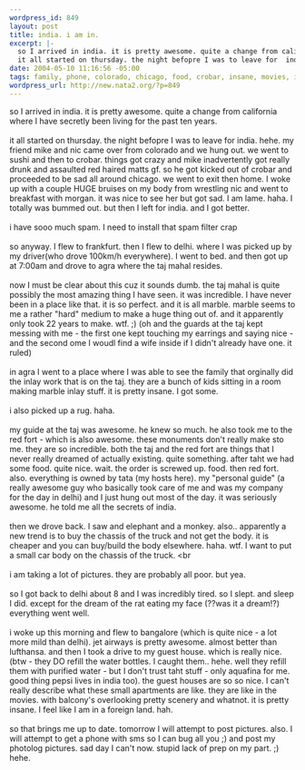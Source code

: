 ```yaml
--- 
wordpress_id: 849
layout: post
title: india. i am in.
excerpt: |-
  so I arrived in india. it is pretty awesome. quite a change from california where I have secretly been living for the past ten years. 
  it all started on thursday. the night befopre I was to leave for  india. hehe. my friend mike and nic came over from colorado and we hung out. we went to sushi and then to crobar. things got crazy and mike inadvertently got really drunk and assaulted re...
date: 2004-05-10 11:16:56 -05:00
tags: family, phone, colorado, chicago, food, crobar, insane, movies, india, sushi
wordpress_url: http://new.nata2.org/?p=849
---
```

so I arrived in india. it is pretty awesome. quite a change from california where I have secretly been living for the past ten years. <br/><br/>
it all started on thursday. the night befopre I was to leave for  india. hehe. my friend mike and nic came over from colorado and we hung out. we went to sushi and then to crobar. things got crazy and mike inadvertently got really drunk and assaulted red haired matts gf. so he got kicked out of crobar and proceeded to be sad all around chicago. we went to exit then home. I woke up with a couple HUGE bruises on my body from wrestling nic and went to breakfast  with morgan. it was nice to see her but got sad. I am lame. haha. I totally was bummed out. but then I left for india. and I got better. <br/><br/>i have sooo much spam. I need to install that spam filter crap<br/><br/>so anyway. I flew to frankfurt. then I flew to delhi. where I was picked up by my driver(who drove 100km/h everywhere). I went to bed. and then got up at 7:00am and drove to agra where the taj mahal resides. <br/><br/>now I must be clear about this cuz it sounds dumb. the taj mahal is quite possibly the most amazing thing I have seen. it was incredible. I have never been in a place like that. it is so perfect. and it is all marble. marble seems to me a rather "hard" medium to make a huge thing out of. and it apparently only took 22 years to make. wtf.  ;) (oh and the guards at the taj kept messing with me - the first one kept touching my earrings and saying nice - and the second ome I woudl find a wife inside if I didn't already have one. it ruled)<br/><br/>in agra I went to a place where I was able to see the family that orginally did the inlay work that is on the taj. they are a bunch of kids sitting in a room making marble inlay stuff. it is pretty insane. I got some. <Br><br/>i also picked up a rug. haha. <br/><br/>my guide at the taj was awesome. he knew so much. he also took me to the red fort - which is also awesome. these monuments don't really make sto me. they are so incredible. both the taj and the red fort are things that I never really dreamed of actually existing. quite something. after taht we had some food. quite nice. wait. the order is screwed up. food. then red fort. also. everything is owned by tata (my hosts here). my "personal guide" (a really awesome guy who basically took care of me and was my company for the day in delhi) and I just hung out most of the day. it was seriously awesome. he told me all the secrets of india. <br/><br/>then we drove back. I saw and elephant and a monkey. also.. apparently a new trend is to buy the chassis of the truck and not get the body. it is cheaper and you can buy/build the body elsewhere. haha. wtf. I want to put a small car body on the chassis of the truck. <br<Br><br/>i am taking a lot of pictures. they are probably all poor. but yea.<br/><br/>so I got back to delhi about 8 and I was incredibly tired. so I slept. and sleep I did. except for the dream of the rat eating my face (??was it a dream!?) everything went well. 
<br/><Br>i woke up this morning and flew to bangalore (which is quite nice - a lot more mild than delhi). jet airways is pretty awesome. almost better than lufthansa. and then I took a drive to my guest house. which is really nice. (btw - they DO refill the water bottles. I caught them.. hehe. well they refill them with purified water - but I don't trust taht stuff - only aquafina for me. good thing pepsi lives in india too). the guest houses are so so nice. I can't really describe what these small apartments are like. they are like in the movies. with balcony's overlooking pretty scenery and whatnot. it is pretty insane. I feel like I am in a foreign land. hah. <br/><br/>so that brings me up to date. tomorrow I will attempt to post pictures. also. I will attempt to get a phone with sms so I can bug all you ;) and post my photolog pictures. sad day I can't now. stupid lack of prep on my part. ;) hehe. 
